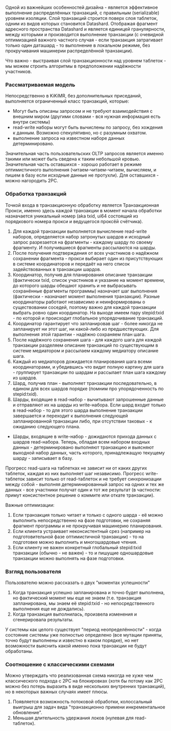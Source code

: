Одной из важнейших особенностей дизайна - является эффективное выполнение распределённых транзакций, с правильным (serializable) уровнем изоляции. Слой транзакций строится поверх слоя таблеток, одним из видов которых становится Datashard. Отображая фрагмент адресного пространства Datashard и является единицей гранулярности, между которыми и производится выполнение транзакции (с очевидной оптимизацией важного частного случая - если транзакция затрагивает только один даташард - то выполнение в локальном режиме, без прокручивания машинерии распределённой транзакции).

Что важно - выстраивая слой транзакционности над уровнем таблеток - мы можем строить алгоритмы в предположении надёжности участников.

### Рассматриваемая модель 

Непосредственно в KiKiMR, без дополнительных приседаний, выполняется ограниченный класс транзакций, которые:

  * Могут быть описаны запросом и не требуют взаимодействия с внешним миром (другими словами - вся нужная информация есть внутри системы)
  * read-write наборы могут быть вычислены по запросу, без хождения к данным. Возможно спекулятивно, но с разумным охватом.
  * выполнение запроса на известном наборе данных детерминировано.

Значительная часть пользовательских OLTP запросов является именно такими или может быть сведена к таким небольшой кровью. Значительная часть оставшихся - хорошо работает в режиме оптимистичного выполнения (читаем-читаем-читаем, вычисляем, и пишем в базу если исходные данные не протухли). Для оставшихся - можно нагородить 2PC.

### Обработка транзакций 

Точкой входа в транзакционную обработку является Транзакционная Прокси, именно здесь каждой транзакции в момент начала обработки назначается уникальный номер (aka txid, ui64 состоящий из порядкового номера прокси и ведущегося проксёй счётчика).

  1. Для каждой транзакции выполняется вычисление read-write наборов, определяется набор затронутых шардов и исходный запрос разрезается на фрагменты - каждому шарду по своему фрагменту. И получившиеся фрагменты рассылаются на шарды.
  2. После получения подтверждения от всех участников о надёжном сохранении фрагмента - прокси выбирает один из присутствующих в системе координаторов и передаёт на него список задействованных в транзакции шардов.
  3. Координатор, получив для планирования описание транзакции (фактически txid, список участников и указание на момент времени, до которого шарды обещают хранить и не выбрасывать сохранённые фрагменты программы) назначает шаг выполнения (фактически - назначает момент выполнения транзакции). Разные координаторы работают независимо и неинформированы о существовании соседей, поэтому важно для каждой транзакции выбрать ровно один координатор. На выходе имеем пару stepid:txid - по которой и происходит глобальное упорядочивание транзакций.
  4. Координатор гарантирует что запланировав шаг - более никогда не запланирует ни этот шаг, ни какой-либо из предшествующих. Для выполнения этой гарантии - надёжно сохраняем план шага.
  5. После надёжного сохранения шага - для каждого шага для каждой транзакции разделяем описание транзакций по существующим в системе медиатором и рассылаем каждому медиатору описание шага.
  6. Каждый из медиаторов дожидается планирования шага всеми координаторами, и убедившись что видит полную картину для шага - группирует транзакции по шардам и рассылает план шага каждому из шардов.
  7. Шард, получив план - выполняет транзакции последовательно, в едином для всех шардов порядке (помним про упорядоченность по stepid:txid).
  8. Шарды, входящие в read-набор - вычитывают запрошенные данные и отправляют их на шарды из write-набора. Если шард входит только в read-набор - то для этого шарда выполнение транзакции завершается и переходит к выполнения следующей запланированной транзакции либо, при отсутствии таковых - к ожиданию следующего плана.
  * Шарды, входящие в write-набор - дожидаются прихода данных с шардов read-набора. Теперь, обладая всем набором входных данных - детерминировано выполняют транзакцию и выясняют выходной набор данных, часть которого, принадлежащую текущему шарду - записывает в базу.

Прогресс read-шага на таблетках не зависит ни от каких других таблеток, каждая из них выполняет шаг независимо. Прогресс write-таблеток зависит только от read-таблеток и не требует синхронизации между собой - выполняя детерминированный запрос на одних и тех же данных - все участники получат один и тот же результат (в частности: примут консистентное решение о коммите или откате транзакции).

Важные оптимизации:

  1. Если транзакция только читает и только с одного шарда - её можно выполнить непосредственно на фазе подготовки, не сохраняя фрагмент программы и не прокручивая машинерию планирования.
  2. Если клиента устраивает неконсистентный срез (например на подготовительной фазе оптимистичной транзакции) - то на подготовке можно выполнить и многошардовые чтения.
  3. Если клиенту не важен конкретный глобальный stepid:txid транзакции (обычно - не важен) - то и пишущие одношардовые транзакции можно выполнять на фазе подготовки.

### Взгляд пользователя 

Пользователю можно рассказать о двух "моментах успешности"

  1. Когда транзакция успешно запланирована и точно будет выполнена, но фактический момент мы еще не знаем (т.е. транзакция запланирована, мы знаем её stepid:txid - но непосредственного выполнения еще не дождались).
  2. Когда транзакция выполнилась, произвела изменения и сгенерировала результаты.

У системы как целого существует "период неопределённости" - когда состояние системы уже полностью определено (все мутации приняты, точно будут выполнены и известно в каком порядке), но нет возможности выяснить какой именно пока транзакции не будут обработаны.

### Соотношение с классическими схемами 

Можно утверждать что реализованная схема никогда не хуже чем классического подхода с 2PC на блокировках (хотя бы потому как 2PC можно без потерь выразить в виде нескольких внутренних транзакций), но в некоторых важных случаях имеет плюсы.

  1. Появляется возможность потоковой обработки, колоссальный выигрыш для задач вида "транзакционно примени инкрементальное обновление".
  2. Меньшая длительность удержания локов (нулевая для read-таблеток).